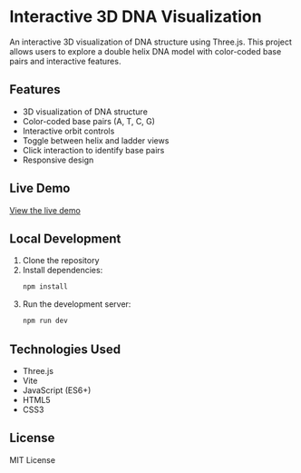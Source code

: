 # Interactive 3D DNA Visualization

An interactive 3D visualization of DNA structure using Three.js. This project allows users to explore a double helix DNA model with color-coded base pairs and interactive features.

## Features
- 3D visualization of DNA structure
- Color-coded base pairs (A, T, C, G)
- Interactive orbit controls
- Toggle between helix and ladder views
- Click interaction to identify base pairs
- Responsive design

## Live Demo
[View the live demo](https://[your-username].github.io/[repository-name])

## Local Development
1. Clone the repository
2. Install dependencies:
   ```bash
   npm install
   ```
3. Run the development server:
   ```bash
   npm run dev
   ```

## Technologies Used
- Three.js
- Vite
- JavaScript (ES6+)
- HTML5
- CSS3

## License
MIT License
